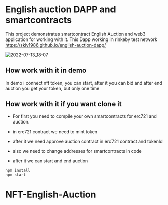 # English auction DAPP and smartcontracts 

This project demonstrates smartcontract  English Auction and web3 application for working with it. This Dapp working in rinkeby test network https://skiv1986.github.io/english-auction-dapp/

![2022-07-13_18-07](https://user-images.githubusercontent.com/47149321/178767498-68d36608-3271-4ee4-8f50-58d5f1b9f79d.jpg)

## How work with it in demo
In demo i connect nft token, you can start, after it you can bid and after end auction you get your token, but only one time

## How work with it if you want clone it

* For first you need to compile your own smartcontracts for erc721 and auction.
* in erc721 contract we need to mint token
* after it we need approve auction contract in erc721 contract and tokenId
* also we need to change addresses for smartcontracts in code

* after it we can start and end auction

```shell
npm install
npm start
```


# NFT-English-Auction
